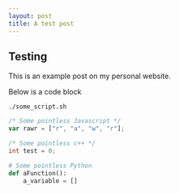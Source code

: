 ```yaml
---
layout: post
title: A test post
---
```


## Testing

This is an example post on my personal website. 


Below is a code block
```
./some_script.sh
```

```javascript
/* Some pointless Javascript */
var rawr = ["r", "a", "w", "r"];
```

```cpp
/* Some pointless c++ */
int test = 0;
```

```python
# Some pointless Python
def aFunction():
    a_variable = []
```